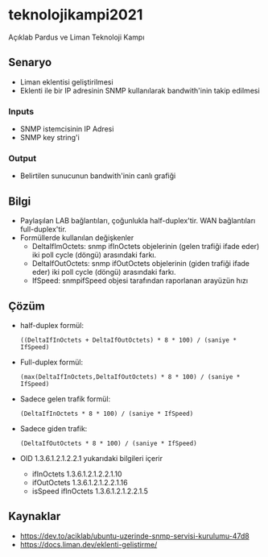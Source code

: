 # teknolojikampi2021
Açıklab Pardus ve Liman Teknoloji Kampı

## Senaryo 

- Liman eklentisi geliştirilmesi
- Eklenti ile bir IP adresinin SNMP kullanılarak bandwith'inin takip edilmesi

### Inputs

- SNMP istemcisinin IP Adresi
- SNMP key string'i

### Output

- Belirtilen sunucunun bandwith'inin canlı grafiği 

## Bilgi

- Paylaşılan LAB bağlantıları, çoğunlukla half-duplex'tir. WAN bağlantıları full-duplex'tir.
- Formüllerde kullanılan değişkenler
  - DeltaIfImOctets: snmp ifInOctets objelerinin (gelen trafiği ifade eder) iki poll cycle (döngü) arasındaki farkı.
  - DeltaIfOutOctets: snmp ifOutOctets objelerinin (giden trafiği ifade eder) iki poll cycle (döngü) arasındaki farkı.
  - IfSpeed: snmpifSpeed objesi tarafından raporlanan arayüzün hızı

## Çözüm

- half-duplex formül:

  ```
  ((DeltaIfInOctets + DeltaIfOutOctets) * 8 * 100) / (saniye * IfSpeed)
  ```

- Full-duplex formül:

  ```
  (max(DeltaIfInOctets,DeltaIfOutOctets) * 8 * 100) / (saniye * IfSpeed)
  ```

- Sadece gelen trafik formül:

  ```
  (DeltaIfInOctets * 8 * 100) / (saniye * IfSpeed)
  ```

- Sadece giden trafik:

  ```
  (DeltaIfOutOctets * 8 * 100) / (saniye * IfSpeed)
  ```

- OID 1.3.6.1.2.1.2.2.1 yukarıdaki bilgileri içerir

  - ifInOctets  1.3.6.1.2.1.2.2.1.10
  - ifOutOctets  1.3.6.1.2.1.2.2.1.16
  - isSpeed ifInOctets  1.3.6.1.2.1.2.2.1.5

## Kaynaklar
- https://dev.to/aciklab/ubuntu-uzerinde-snmp-servisi-kurulumu-47d8
- https://docs.liman.dev/eklenti-gelistirme/